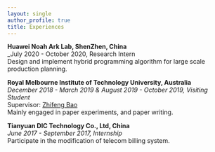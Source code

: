 ```yaml
---
layout: single
author_profile: true
title: Experiences
---
```


**Huawei Noah Ark Lab, ShenZhen, China**<br/>
_July 2020 - October 2020, Research Intern<br/>
Design and implement hybrid programming algorithm for large scale production planning.

**Royal Melbourne Institute of Technology University, Australia**<br/>
_December 2018 - March 2019 & August 2019 - October 2019, Visiting Student_<br/>
Supervisor: [Zhifeng Bao](https://baozhifeng.net/)<br/>
Mainly engaged in paper experiments, and paper writing.

**Tianyuan DIC Technology Co., Ltd, China**<br/>
_June 2017 - September 2017, Internship_<br/>
Participate in the modification of telecom billing system.
